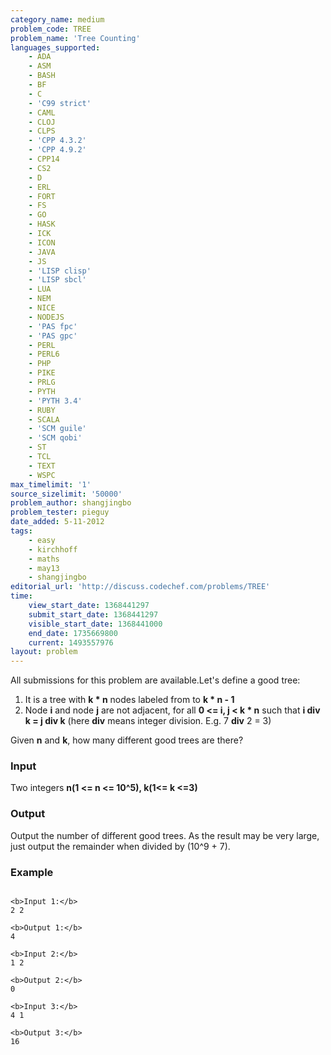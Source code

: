 ```yaml
---
category_name: medium
problem_code: TREE
problem_name: 'Tree Counting'
languages_supported:
    - ADA
    - ASM
    - BASH
    - BF
    - C
    - 'C99 strict'
    - CAML
    - CLOJ
    - CLPS
    - 'CPP 4.3.2'
    - 'CPP 4.9.2'
    - CPP14
    - CS2
    - D
    - ERL
    - FORT
    - FS
    - GO
    - HASK
    - ICK
    - ICON
    - JAVA
    - JS
    - 'LISP clisp'
    - 'LISP sbcl'
    - LUA
    - NEM
    - NICE
    - NODEJS
    - 'PAS fpc'
    - 'PAS gpc'
    - PERL
    - PERL6
    - PHP
    - PIKE
    - PRLG
    - PYTH
    - 'PYTH 3.4'
    - RUBY
    - SCALA
    - 'SCM guile'
    - 'SCM qobi'
    - ST
    - TCL
    - TEXT
    - WSPC
max_timelimit: '1'
source_sizelimit: '50000'
problem_author: shangjingbo
problem_tester: pieguy
date_added: 5-11-2012
tags:
    - easy
    - kirchhoff
    - maths
    - may13
    - shangjingbo
editorial_url: 'http://discuss.codechef.com/problems/TREE'
time:
    view_start_date: 1368441297
    submit_start_date: 1368441297
    visible_start_date: 1368441000
    end_date: 1735669800
    current: 1493557976
layout: problem
---
```

All submissions for this problem are available.Let's define a good tree:

1. It is a tree with **k \* n** nodes labeled from  to **k \* n - 1**
2. Node **i** and node **j** are not adjacent, for all **0 <= i, j < k \* n** such that **i div k = j div k** (here **div** means integer division. E.g. 7 **div** 2 = 3)

Given **n** and **k**, how many different good trees are there?

### Input

Two integers **n(1 <= n <= 10^5), k(1<= k <=3)**

### Output

Output the number of different good trees. As the result may be very large, just output the remainder when divided by (10^9 + 7).

### Example

```

<b>Input 1:</b>
2 2

<b>Output 1:</b>
4

<b>Input 2:</b>
1 2

<b>Output 2:</b>
0

<b>Input 3:</b>
4 1

<b>Output 3:</b>
16


```